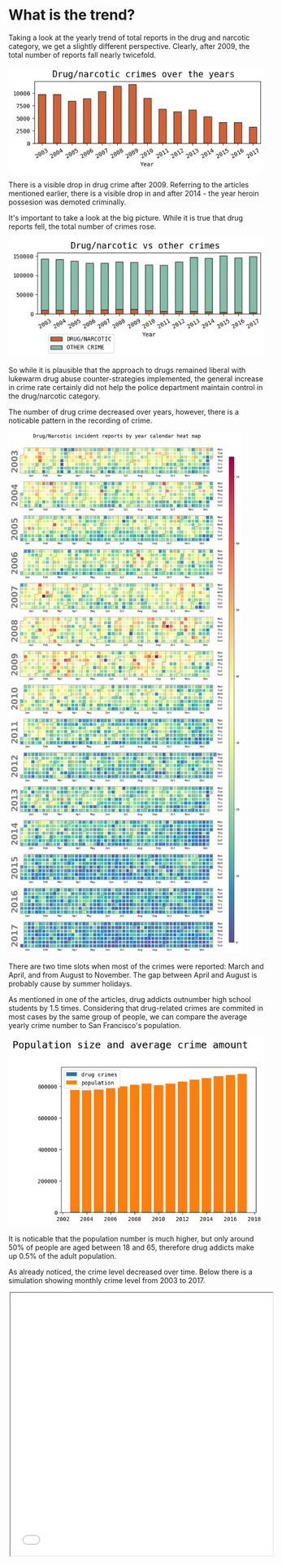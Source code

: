 # What is the trend?

Taking a look at the yearly trend of total reports in the drug and narcotic category, we get a slightly different perspective. Clearly, after 2009, the total number of reports fall nearly twicefold.

<img class="ioda" src="assets/images/yearly_trend.png" />

There is a visible drop in drug crime after 2009. Referring to the articles mentioned earlier, there is a visible drop in and after 2014 - the year heroin possesion was demoted criminally.

It's important to take a look at the big picture. While it is true that drug reports fell, the total number of crimes rose.

<img class="ioda" src="assets/images/yearly_compared.png" />

So while it is plausible that the approach to drugs remained liberal with lukewarm drug abuse counter-strategies implemented, the general increase in crime rate certainly did not help the police department maintain control in the drug/narcotic category.

The number of drug crime decreased over years, however, there is a noticable pattern in the recording of crime.

<img class="ioda" src="assets/images/calendar_plot.png" />

There are two time slots when most of the crimes were reported: March and April, and from August to November. The gap between April and August is probably cause by summer holidays.

As mentioned in one of the articles, drug addicts outnumber high school students by 1.5 times. Considering that drug-related crimes are commited in most cases by the same group of people, we can compare the average yearly crime number to San Francisco's population.

<img class="ioda" src="assets/images/population_plot.png" />

It is noticable that the population number is much higher, but only around 50% of people are aged between 18 and 65, therefore drug addicts make up 0.5% of the adult population. 

As already noticed, the crime level decreased over time. Below there is a simulation showing monthly crime level from 2003 to 2017.

<div style="margin: 0 auto; width: 500px;">
    <iframe 
        class="ioda" 
        width="516px" height="516x" 
        src="assets/htmls/crimes_over_years.html"
        style="overflow: hidden;"
        >
    </iframe>
</div>